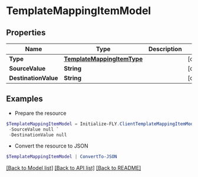 # TemplateMappingItemModel
## Properties

Name | Type | Description | Notes
------------ | ------------- | ------------- | -------------
**Type** | [**TemplateMappingItemType**](TemplateMappingItemType.md) |  | [optional] 
**SourceValue** | **String** |  | [optional] 
**DestinationValue** | **String** |  | [optional] 

## Examples

- Prepare the resource
```powershell
$TemplateMappingItemModel = Initialize-FLY.ClientTemplateMappingItemModel  -Type null `
 -SourceValue null `
 -DestinationValue null
```

- Convert the resource to JSON
```powershell
$TemplateMappingItemModel | ConvertTo-JSON
```

[[Back to Model list]](../README.md#documentation-for-models) [[Back to API list]](../README.md#documentation-for-api-endpoints) [[Back to README]](../README.md)

